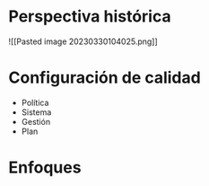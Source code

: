 # Perspectiva histórica
![[Pasted image 20230330104025.png]]
# Configuración de calidad
- Política
- Sistema
- Gestión
- Plan
# Enfoques
